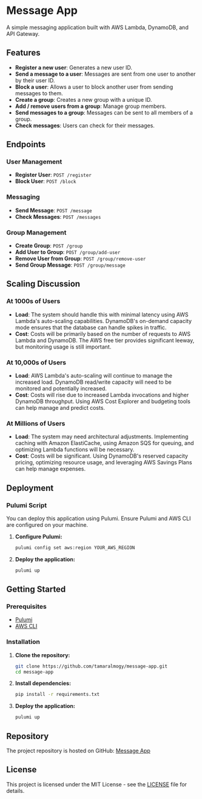 # Message App

A simple messaging application built with AWS Lambda, DynamoDB, and API Gateway.

## Features

- **Register a new user**: Generates a new user ID.
- **Send a message to a user**: Messages are sent from one user to another by their user ID.
- **Block a user**: Allows a user to block another user from sending messages to them.
- **Create a group**: Creates a new group with a unique ID.
- **Add / remove users from a group**: Manage group members.
- **Send messages to a group**: Messages can be sent to all members of a group.
- **Check messages**: Users can check for their messages.

## Endpoints

### User Management
- **Register User**: `POST /register`
- **Block User**: `POST /block`

### Messaging
- **Send Message**: `POST /message`
- **Check Messages**: `POST /messages`

### Group Management
- **Create Group**: `POST /group`
- **Add User to Group**: `POST /group/add-user`
- **Remove User from Group**: `POST /group/remove-user`
- **Send Group Message**: `POST /group/message`

## Scaling Discussion

### At 1000s of Users
- **Load**: The system should handle this with minimal latency using AWS Lambda's auto-scaling capabilities. DynamoDB's on-demand capacity mode ensures that the database can handle spikes in traffic.
- **Cost**: Costs will be primarily based on the number of requests to AWS Lambda and DynamoDB. The AWS free tier provides significant leeway, but monitoring usage is still important.

### At 10,000s of Users
- **Load**: AWS Lambda's auto-scaling will continue to manage the increased load. DynamoDB read/write capacity will need to be monitored and potentially increased.
- **Cost**: Costs will rise due to increased Lambda invocations and higher DynamoDB throughput. Using AWS Cost Explorer and budgeting tools can help manage and predict costs.

### At Millions of Users
- **Load**: The system may need architectural adjustments. Implementing caching with Amazon ElastiCache, using Amazon SQS for queuing, and optimizing Lambda functions will be necessary.
- **Cost**: Costs will be significant. Using DynamoDB's reserved capacity pricing, optimizing resource usage, and leveraging AWS Savings Plans can help manage expenses.

## Deployment

### Pulumi Script

You can deploy this application using Pulumi. Ensure Pulumi and AWS CLI are configured on your machine.

1. **Configure Pulumi:**
    ```sh
    pulumi config set aws:region YOUR_AWS_REGION
    ```

2. **Deploy the application:**
    ```sh
    pulumi up
    ```

## Getting Started

### Prerequisites
- [Pulumi](https://www.pulumi.com/docs/get-started/install/)
- [AWS CLI](https://aws.amazon.com/cli/)

### Installation
1. **Clone the repository:**
    ```sh
    git clone https://github.com/tamaralmogy/message-app.git
    cd message-app
    ```

2. **Install dependencies:**
    ```sh
    pip install -r requirements.txt
    ```

3. **Deploy the application:**
    ```sh
    pulumi up
    ```

## Repository

The project repository is hosted on GitHub: [Message App](https://github.com/tamaralmogy/message-app)

## License

This project is licensed under the MIT License - see the [LICENSE](LICENSE) file for details.
